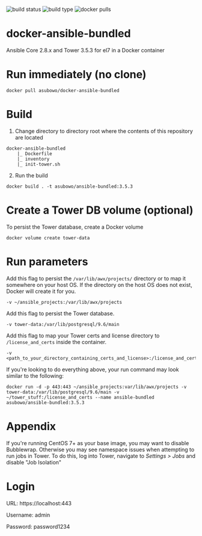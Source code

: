![build status](https://img.shields.io/docker/cloud/build/asubowo/docker-ansible-bundled?style=for-the-badge) ![build type](https://img.shields.io/docker/automated/asubowo/docker-ansible-bundled?style=for-the-badge) ![docker pulls](https://img.shields.io/docker/pulls/asubowo/docker-ansible-bundled?style=for-the-badge)

# docker-ansible-bundled
Ansible Core 2.8.x and Tower 3.5.3 for el7 in a Docker container

# Run immediately (no clone)
```
docker pull asubowo/docker-ansible-bundled
```

# Build
1. Change directory to directory root where the contents of this repository are located
  ```
  docker-ansible-bundled
      |_ Dockerfile
      |_ inventory
      |_ init-tower.sh
  ```
2. Run the build
  ```
  docker build . -t asubowo/ansible-bundled:3.5.3 
  ```
  
# Create a Tower DB volume (optional)
To persist the Tower database, create a Docker volume
```
docker volume create tower-data
```

# Run parameters

Add this flag to persist the `/var/lib/awx/projects/` directory or to map it somewhere on your host OS. If the directory on the host OS does not exist, Docker will create it for you.
```
-v ~/ansible_projects:/var/lib/awx/projects
```

Add this flag to persist the Tower database.
```
-v tower-data:/var/lib/postgresql/9.6/main
```

Add this flag to map your Tower certs and license directory to `/license_and_certs` inside the container.
```
-v <path_to_your_directory_containing_certs_and_license>:/license_and_certs
```

If you're looking to do everything above, your run command may look similar to the following:
```
docker run -d -p 443:443 ~/ansible_projects:var/lib/awx/projects -v tower-data:/var/lib/postgresql/9.6/main -v ~/tower_stuff:/license_and_certs --name ansible-bundled asubowo/ansible-bundled:3.5.3
```

# Appendix
If you're running CentOS 7+ as your base image, you may want to disable Bubblewrap. Otherwise you may see namespace issues when attempting to run jobs in Tower. To do this, log into Tower, navigate to *Settings > Jobs* and disable "Job Isolation"

# Login
URL: https://localhost:443

Username: admin

Password: password1234
